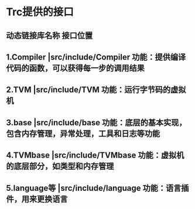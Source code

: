 # Trc提供的接口

动态链接库名称               接口位置  
------------------------------------------------------------
1.Compiler                 |src/include/Compiler
功能：提供编译代码的函数，可以获得每一步的调用结果
------------------------------------------------------------
2.TVM                      |src/include/TVM
功能：运行字节码的虚拟机
------------------------------------------------------------
3.base                     |src/include/base
功能：底层的基本实现，包含内存管理，异常处理，工具和日志等功能
------------------------------------------------------------
4.TVMbase                  |src/include/TVMbase
功能：虚拟机的底层部分，如类型和内存管理
------------------------------------------------------------
5.language等               |src/include/language
功能：语言插件，用来更换语言
------------------------------------------------------------
